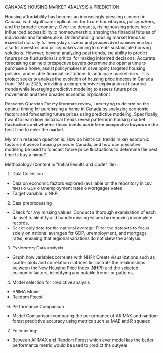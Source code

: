 CANADA’S HOUSING MARKET ANALYSIS & PREDICTION

Housing affordability has become an increasingly pressing concern in Canada, with significant implications for future homebuyers, policymakers, and the broader economy. Over the decades, rising housing prices have influenced accessibility to homeownership, shaping the financial futures of individuals and families alike. Understanding housing market trends is essential not only for everyday citizens and prospective homeowners but also for investors and policymakers aiming to create sustainable housing solutions. However, beyond analyzing past trends, the ability to predict future price fluctuations is critical for making informed decisions. Accurate forecasting can help prospective buyers determine the optimal time to purchase a home, assist policymakers in developing targeted housing policies, and enable financial institutions to anticipate market risks. This project seeks to analyze the evolution of housing price indexes in Canada from 1981 to 2023, providing a comprehensive exploration of historical trends while leveraging predictive modeling to assess future price movements and their broader economic implications.

Research Question
For my literature review, I am trying to determine the optimal timing for purchasing a home in Canada by analyzing economic factors and forecasting future prices using predictive modeling. Specifically, I want to learn how historical trends reveal patterns in housing market fluctuations and whether these trends can inform prospective buyers on the best time to enter the market.

My main research question is:
How do historical trends in key economic factors influence housing prices in Canada, and how can predictive modeling be used to forecast future price fluctuations to determine the best time to buy a home?

Methodology (Content in "Initial Results and Code" file) : 

1.	Data Collection
-	Data on economic factors explored  (available on the repository in csv files)
o	GDP
o	Unemployment rates 
o	Mortgages Rates 
-	Target variable:
o	NHPI  

2.	Data preprocessing 
-	Check for any missing values: Conduct a thorough examination of each dataset to identify and handle missing values by removing incomplete records.
-	Select only data for the national average: Filter the datasets to focus solely on national averages for GDP, unemployment, and mortgage rates, ensuring that regional variations do not skew the analysis.

3.	Exploratory Data analysis
-	Graph how variables correlate with NHPI: Create visualizations such as scatter plots and correlation matrices to illustrate the relationships between the New Housing Price Index (NHPI) and the selected economic factors, identifying any notable trends or patterns.
  
4.	Model selection for predictive analysis
- ARIMA Model
- Random Forest

6.	Performance Comparison
- Model Comparison: comparing the performance of ARIMAX and random forest predictive accuracy using metrics such as MAE and R squared 

7. Forecasting:
- Between ARIMAX and Random Forest which ever model has the better performance metric would be used to predict the outyear 
